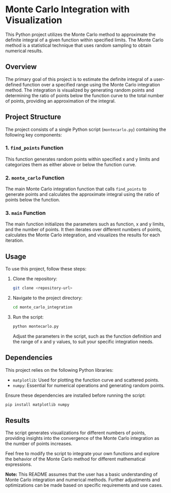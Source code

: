 # Monte Carlo Integration with Visualization

This Python project utilizes the Monte Carlo method to approximate the definite integral of a given function within specified limits. The Monte Carlo method is a statistical technique that uses random sampling to obtain numerical results.

## Overview

The primary goal of this project is to estimate the definite integral of a user-defined function over a specified range using the Monte Carlo integration method. The integration is visualized by generating random points and determining the ratio of points below the function curve to the total number of points, providing an approximation of the integral.

## Project Structure

The project consists of a single Python script (`montecarlo.py`) containing the following key components:

### 1. `find_points` Function

This function generates random points within specified x and y limits and categorizes them as either above or below the function curve.

### 2. `monte_carlo` Function

The main Monte Carlo integration function that calls `find_points` to generate points and calculates the approximate integral using the ratio of points below the function.

### 3. `main` Function

The main function initializes the parameters such as function, x and y limits, and the number of points. It then iterates over different numbers of points, calculates the Monte Carlo integration, and visualizes the results for each iteration.

## Usage

To use this project, follow these steps:

1. Clone the repository:

   ```bash
   git clone <repository-url>
   ```

2. Navigate to the project directory:

   ```bash
   cd monte_carlo_integration
   ```

3. Run the script:

   ```bash
   python montecarlo.py
   ```

   Adjust the parameters in the script, such as the function definition and the range of x and y values, to suit your specific integration needs.

## Dependencies

This project relies on the following Python libraries:

- `matplotlib`: Used for plotting the function curve and scattered points.
- `numpy`: Essential for numerical operations and generating random points.

Ensure these dependencies are installed before running the script:

```bash
pip install matplotlib numpy
```

## Results

The script generates visualizations for different numbers of points, providing insights into the convergence of the Monte Carlo integration as the number of points increases.

Feel free to modify the script to integrate your own functions and explore the behavior of the Monte Carlo method for different mathematical expressions.

**Note:** This README assumes that the user has a basic understanding of Monte Carlo integration and numerical methods. Further adjustments and optimizations can be made based on specific requirements and use cases.

